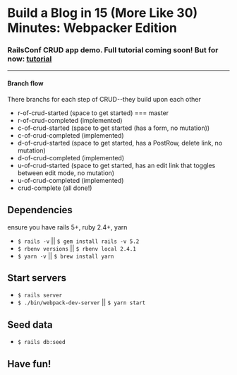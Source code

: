 # Build a Blog in 15 (More Like 30) Minutes: Webpacker Edition

### RailsConf CRUD app demo. Full tutorial coming soon! But for now: [tutorial](https://github.com/sassygrody/Blogger-RailsConf/blob/master/tutorial.md)

-----------------------------

#### Branch flow

There branchs for each step of CRUD--they build upon each other

- r-of-crud-started (space to get started) === master
- r-of-crud-completed (implemented)
- c-of-crud-started (space to get started (has a form, no mutation))
- c-of-crud-completed (implemented)
- d-of-crud-started (space to get started, has a PostRow, delete link, no mutation)
- d-of-crud-completed (implemented)
- u-of-crud-started (space to get started, has an edit link that toggles between edit mode, no mutation)
- u-of-crud-completed (implemented)
- crud-complete (all done!)

## Dependencies
ensure you have rails 5+, ruby 2.4+, yarn

- `$ rails -v` || `$ gem install rails -v 5.2`
- `$ rbenv versions` || `$ rbenv local 2.4.1`
- `$ yarn -v` || `$ brew install yarn`

## Start servers
- `$ rails server`
- `$ ./bin/webpack-dev-server` || `$ yarn start`

## Seed data
- `$ rails db:seed`

## Have fun!

